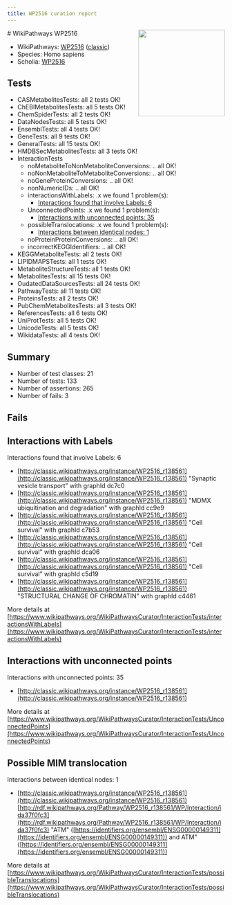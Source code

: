 ```yaml
---
title: WP2516 curation report
---
```


<img style="float: right; width: 200px" src="https://upload.wikimedia.org/wikipedia/commons/thumb/8/83/Wplogo_with_text_500.png/640px-Wplogo_with_text_500.png" />
# WikiPathways WP2516

* WikiPathways: [WP2516](https://wikipathways.org/pathways/WP2516) ([classic](https://classic.wikipathways.org/instance/WP2516))
* Species: Homo sapiens
* Scholia: [WP2516](https://scholia.toolforge.org/wikipathways/WP2516)
## Tests
* CASMetabolitesTests: all 2 tests OK!
* ChEBIMetabolitesTests: all 5 tests OK!
* ChemSpiderTests: all 2 tests OK!
* DataNodesTests: all 5 tests OK!
* EnsemblTests: all 4 tests OK!
* GeneTests: all 9 tests OK!
* GeneralTests: all 15 tests OK!
* HMDBSecMetabolitesTests: all 3 tests OK!
* InteractionTests
    * noMetaboliteToNonMetaboliteConversions: .. all OK!
    * noNonMetaboliteToMetaboliteConversions: .. all OK!
    * noGeneProteinConversions: .. all OK!
    * nonNumericIDs: .. all OK!
    * interactionsWithLabels: .x we found 1 problem(s):
        * [Interactions found that involve Labels: 6](#630d267d)
    * UnconnectedPoints: .x we found 1 problem(s):
        * [Interactions with unconnected points: 35](#7f1d40ba)
    * possibleTranslocations: .x we found 1 problem(s):
        * [Interactions between identical nodes: 1](#1c118206)
    * noProteinProteinConversions: .. all OK!
    * incorrectKEGGIdentifiers: .. all OK!
* KEGGMetaboliteTests: all 2 tests OK!
* LIPIDMAPSTests: all 1 tests OK!
* MetaboliteStructureTests: all 1 tests OK!
* MetabolitesTests: all 15 tests OK!
* OudatedDataSourcesTests: all 24 tests OK!
* PathwayTests: all 11 tests OK!
* ProteinsTests: all 2 tests OK!
* PubChemMetabolitesTests: all 3 tests OK!
* ReferencesTests: all 6 tests OK!
* UniProtTests: all 5 tests OK!
* UnicodeTests: all 5 tests OK!
* WikidataTests: all 4 tests OK!


## Summary

* Number of test classes: 21
* Number of tests: 133
* Number of assertions: 265
* Number of fails: 3

## Fails

<a name="630d267d" />

## Interactions with Labels

Interactions found that involve Labels: 6

* [http://classic.wikipathways.org/instance/WP2516_r138561](http://classic.wikipathways.org/instance/WP2516_r138561) "Synaptic vesicle transport" with graphId dc7c0
* [http://classic.wikipathways.org/instance/WP2516_r138561](http://classic.wikipathways.org/instance/WP2516_r138561) "MDMX ubiquitination 
and degradation" with graphId cc9e9
* [http://classic.wikipathways.org/instance/WP2516_r138561](http://classic.wikipathways.org/instance/WP2516_r138561) "Cell survival" with graphId c7b53
* [http://classic.wikipathways.org/instance/WP2516_r138561](http://classic.wikipathways.org/instance/WP2516_r138561) "Cell survival" with graphId dca06
* [http://classic.wikipathways.org/instance/WP2516_r138561](http://classic.wikipathways.org/instance/WP2516_r138561) "Cell survival" with graphId c5d19
* [http://classic.wikipathways.org/instance/WP2516_r138561](http://classic.wikipathways.org/instance/WP2516_r138561) "STRUCTURAL CHANGE
OF CHROMATIN" with graphId c4461


More details at [https://www.wikipathways.org/WikiPathwaysCurator/InteractionTests/interactionsWithLabels](https://www.wikipathways.org/WikiPathwaysCurator/InteractionTests/interactionsWithLabels)

<a name="7f1d40ba" />

## Interactions with unconnected points

Interactions with unconnected points: 35

* [http://classic.wikipathways.org/instance/WP2516_r138561](http://classic.wikipathways.org/instance/WP2516_r138561)


More details at [https://www.wikipathways.org/WikiPathwaysCurator/InteractionTests/UnconnectedPoints](https://www.wikipathways.org/WikiPathwaysCurator/InteractionTests/UnconnectedPoints)

<a name="1c118206" />

## Possible MIM translocation

Interactions between identical nodes: 1

* [http://classic.wikipathways.org/instance/WP2516_r138561](http://classic.wikipathways.org/instance/WP2516_r138561) [http://rdf.wikipathways.org/Pathway/WP2516_r138561/WP/Interaction/ida37f0fc3](http://rdf.wikipathways.org/Pathway/WP2516_r138561/WP/Interaction/ida37f0fc3) "ATM" ([https://identifiers.org/ensembl/ENSG00000149311](https://identifiers.org/ensembl/ENSG00000149311)) and 
ATM" ([https://identifiers.org/ensembl/ENSG00000149311](https://identifiers.org/ensembl/ENSG00000149311))


More details at [https://www.wikipathways.org/WikiPathwaysCurator/InteractionTests/possibleTranslocations](https://www.wikipathways.org/WikiPathwaysCurator/InteractionTests/possibleTranslocations)

